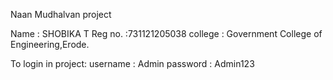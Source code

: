 
Naan Mudhalvan project

Name : SHOBIKA T
Reg no. :731121205038
college : Government College of Engineering,Erode.

To login in project:
username : Admin
password : Admin123
